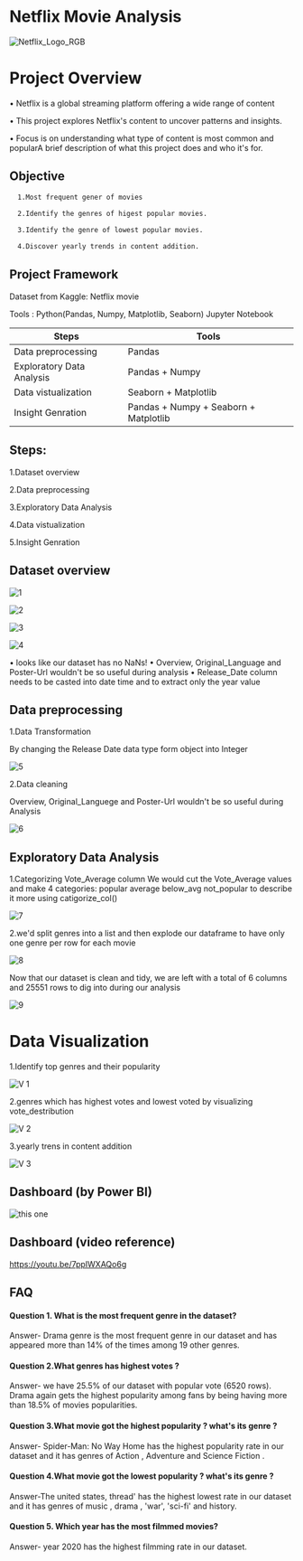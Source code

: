 
# Netflix Movie Analysis
![Netflix_Logo_RGB](https://github.com/user-attachments/assets/8af6d32b-7027-44a6-ba0b-38021fb8468b)

# Project Overview

• Netflix is a global streaming platform offering a wide range of content

• This project explores Netflix's content to 
uncover patterns and insights.


• Focus is on understanding what type of 
content is most common and popularA brief description of what this project does and who it's for.

## Objective


```bash
  1.Most frequent gener of movies
  
  2.Identify the genres of higest popular movies.

  3.Identify the genre of lowest popular movies.

  4.Discover yearly trends in content addition.

```

## Project Framework

Dataset from Kaggle: Netflix movie 

Tools : Python(Pandas, Numpy, Matplotlib, Seaborn)
Jupyter Notebook


| Steps             | Tools                                                                |
| ----------------- | ------------------------------------------------------------------ |
| Data preprocessing | Pandas
| Exploratory Data Analysis | Pandas + Numpy  |
| Data vistualization | Seaborn + Matplotlib |
| Insight Genration | Pandas + Numpy + Seaborn + Matplotlib|

## Steps:
1.Dataset overview

2.Data preprocessing

3.Exploratory Data Analysis

4.Data vistualization

5.Insight Genration


## Dataset overview

![1](https://github.com/user-attachments/assets/b1dd6309-709f-4945-b920-3e62788b4163)

![2](https://github.com/user-attachments/assets/9611405f-3f6c-41f6-966f-f5511e029eb2)

![3](https://github.com/user-attachments/assets/70d4e910-4aba-4931-8137-5df14239300b)

![4](https://github.com/user-attachments/assets/8edb21e7-a7d6-4f05-8014-6852f9ef0992)

• looks like our dataset has no NaNs! • Overview, Original_Language and Poster-Url
wouldn't be so useful during analysis • Release_Date column needs to be casted into
date time and to extract only the year value

## Data preprocessing

1.Data Transformation

By changing the Release Date data type form object into Integer

![5](https://github.com/user-attachments/assets/22a5b915-0931-438f-997f-1502fd37d357)



2.Data cleaning

 Overview, Original_Languege and Poster-Url wouldn't be so useful during Analysis
 
![6](https://github.com/user-attachments/assets/30cf4621-500f-44e8-a257-3b1f781f93c3)




 ## Exploratory Data Analysis

 1.Categorizing Vote_Average column
We would cut the Vote_Average values and make 4 categories: popular average
below_avg not_popular to describe it more using catigorize_col() 

![7](https://github.com/user-attachments/assets/5d80b529-9d55-4d80-8cb2-acc66b001fa9)


2.we'd split genres into a list and then
explode our dataframe to have only one
genre per row for each movie

![8](https://github.com/user-attachments/assets/c0286bd8-a50a-4967-9968-4016a18dfa6c)

Now that our dataset is clean and tidy, we are left with a total of 6 columns and 25551
rows to dig into during our analysis

![9](https://github.com/user-attachments/assets/4a0b8cb2-4269-4a6b-a69d-6e57b5ddceaf)


# Data Visualization

  1.Identify top genres and their popularity
  
   ![V 1](https://github.com/user-attachments/assets/b416708d-71d8-48f8-8eec-8a29ffe696a1)










2.genres which has highest votes and lowest voted by visualizing vote_destribution

![V 2](https://github.com/user-attachments/assets/c042a03f-4be7-48c1-bbb2-45e6ff4a3435)










3.yearly trens in content addition

![V 3](https://github.com/user-attachments/assets/19e83685-c180-43a2-b206-7e7189e48777)



## Dashboard (by Power BI)

![this one](https://github.com/user-attachments/assets/95edd98e-e245-4571-9244-83e8d0b449d2)


## Dashboard (video reference) 
https://youtu.be/7ppIWXAQo6g



## FAQ

#### Question 1. What is the most frequent genre in the dataset?

Answer- Drama genre is the most frequent genre in our dataset and has appeared more than 14% of the times among 19 other genres.

#### Question 2.What genres has highest votes ?

Answer- we have 25.5% of our dataset with popular vote (6520 rows). Drama again gets the highest popularity among fans by being having more than 18.5% of movies popularities.


#### Question 3.What movie got the highest popularity ? what's its genre ?

Answer- Spider-Man: No Way Home has the highest popularity rate in our dataset and it has genres of Action , Adventure and Science Fiction .


#### Question 4.What movie got the lowest popularity ? what's its genre ?

Answer-The united states, thread' has the highest lowest rate in our dataset and it has genres of music , drama , 'war', 'sci-fi' and history.


#### Question 5. Which year has the most filmmed movies?

Answer- year 2020 has the highest filmming rate in our dataset.

































 















